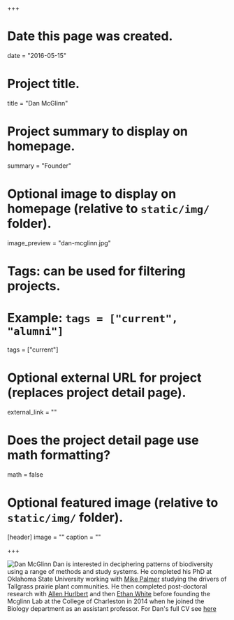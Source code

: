 +++
# Date this page was created.
date = "2016-05-15"

# Project title.
title = "Dan McGlinn"

# Project summary to display on homepage.
summary = "Founder"

# Optional image to display on homepage (relative to `static/img/` folder).
image_preview = "dan-mcglinn.jpg"

# Tags: can be used for filtering projects.
# Example: `tags = ["current", "alumni"]`
tags = ["current"]

# Optional external URL for project (replaces project detail page).
external_link = ""

# Does the project detail page use math formatting?
math = false

# Optional featured image (relative to `static/img/` folder).
[header]
image = ""
caption = ""

+++

![Dan McGlinn](/img/dan-ireland.jpg)
Dan is interested in deciphering patterns of biodiversity using a range of methods and study systems. 
He completed his PhD at Oklahoma State University working with [Mike Palmer](http://plantbio.okstate.edu/faculty/faculty/135-bios/395-dr-michael-w-palmer) studying the drivers of Tallgrass prairie plant communities.
He then completed post-doctoral research with [Allen Hurlbert](http://labs.bio.unc.edu/Hurlbert/) and then 
[Ethan White](http://weecology.org) before founding the Mcglinn Lab at the College of Charleston in 2014 when he joined the Biology department as an assistant professor. For Dan's full CV see [here](/files/mcglinn-CV.pdf)

